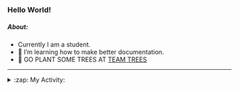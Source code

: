 ### Hello World!

##### About:
- Currently I am a student.
- 🌱 I’m learning how to make better documentation.
- 🌱 GO PLANT SOME TREES AT [TEAM TREES](https://teamtrees.org/)

---
<details>
  <summary>:zap: My Activity:</summary>
  
<!--START_SECTION:waka-->
![Code Time](http://img.shields.io/badge/Code%20Time-1%2C157%20hrs%2047%20mins-blue)

**I'm a Night 🦉** 

```text
🌞 Morning                1850 commits        ███░░░░░░░░░░░░░░░░░░░░░░   10.03 % 
🌆 Daytime                6282 commits        █████████░░░░░░░░░░░░░░░░   34.05 % 
🌃 Evening                5254 commits        ███████░░░░░░░░░░░░░░░░░░   28.48 % 
🌙 Night                  5064 commits        ███████░░░░░░░░░░░░░░░░░░   27.45 % 
```
📅 **I'm Most Productive on Wednesday** 

```text
Monday                   2629 commits        ████░░░░░░░░░░░░░░░░░░░░░   14.25 % 
Tuesday                  2518 commits        ███░░░░░░░░░░░░░░░░░░░░░░   13.65 % 
Wednesday                4302 commits        ██████░░░░░░░░░░░░░░░░░░░   23.32 % 
Thursday                 2374 commits        ███░░░░░░░░░░░░░░░░░░░░░░   12.87 % 
Friday                   1875 commits        ███░░░░░░░░░░░░░░░░░░░░░░   10.16 % 
Saturday                 1623 commits        ██░░░░░░░░░░░░░░░░░░░░░░░   08.80 % 
Sunday                   3129 commits        ████░░░░░░░░░░░░░░░░░░░░░   16.96 % 
```


📊 **This Week I Spent My Time On** 

```text
🔥 Editors: 
VS Code                  2 hrs 38 mins       █████████████████████████   100.00 % 

🐱‍💻 Projects: 
praise                   2 hrs 37 mins       █████████████████████████   99.13 % 
CSF31                    1 min               ░░░░░░░░░░░░░░░░░░░░░░░░░   00.76 % 
giveth-dapps-v2          0 secs              ░░░░░░░░░░░░░░░░░░░░░░░░░   00.11 % 
```


 Last Updated on 10/08/2023 18:10:43 UTC
<!--END_SECTION:waka-->
</details>
